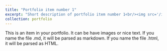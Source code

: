 ```yaml
---
title: "Portfolio item number 1"
excerpt: "Short description of portfolio item number 1<br/><img src='/images/presupuesto.png'>"
collection: portfolio
---
```


This is an item in your portfolio. It can be have images or nice text. If you name the file .md, it will be parsed as markdown. If you name the file .html, it will be parsed as HTML. 
